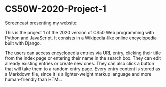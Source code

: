 # CS50W-2020-Project-1

Screencast presenting my website:

This is the project 1 of the 2020 version of CS50 Web programming with Python and JavaScript. It consists in a Wikipedia-like online encyclopedia built with Django.

The users can access encyclopedia entries via URL entry, clicking their title from the index page or entering their name in the search box. They can edit already existing entries or create new ones. They can also click a button that will take them to a random entry page. Every entry content is stored as a Markdown file, since it is a lighter-weight markup language and more human-friendly than HTML.